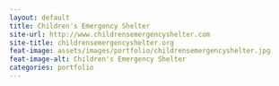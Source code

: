 ```yaml
---
layout: default
title: Children's Emergency Shelter
site-url: http://www.childrensemergencyshelter.com
site-title: childrensemergencyshelter.org
feat-image: assets/images/portfolio/childrensemergencyshelter.jpg
feat-image-alt: Children's Emergency Shelter
categories: portfolio
---
```


<!-- Content Area Below -->